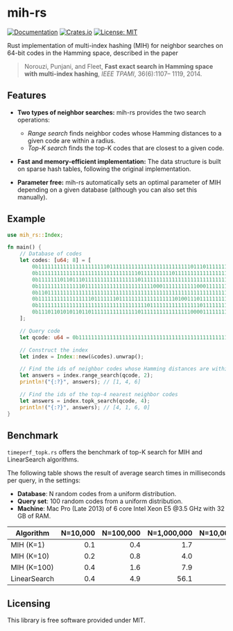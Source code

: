 # mih-rs

[![Documentation](https://docs.rs/mih-rs/badge.svg)](https://docs.rs/mih-rs)
[![Crates.io](https://img.shields.io/crates/v/mih-rs.svg)](https://crates.io/crates/mih-rs)
[![License: MIT](https://img.shields.io/badge/license-MIT-blue.svg)](https://github.com/kampersanda/mih-rs/blob/master/LICENSE)

Rust implementation of multi-index hashing (MIH) for neighbor searches on 64-bit codes in the Hamming space, described in the paper

> Norouzi, Punjani, and Fleet, **Fast exact search in Hamming space with multi-index hashing**, *IEEE TPAMI*, 36(6):1107– 1119, 2014.

## Features

- **Two types of neighbor searches:** mih-rs provides the two search operations:
  - *Range search* finds neighbor codes whose Hamming distances to a given code are within a radius.
  - *Top-K search* finds the top-K codes that are closest to a given code.

- **Fast and memory-efficient implementation:** The data structure is built on sparse hash tables, following the original implementation.

- **Parameter free:** mih-rs automatically sets an optimal parameter of MIH depending on a given database (although you can also set this manually).

## Example

```rust
use mih_rs::Index;

fn main() {
    // Database of codes
    let codes: [u64; 8] = [
        0b1111111111111111111111011111111111111111111111111011101111111111, // #zeros = 3
        0b1111111111111111111111111111111101111111111011111111111111111111, // #zeros = 2
        0b1111111011011101111111111111111101111111111111111111111111111111, // #zeros = 4
        0b1111111111111101111111111111111111111000111111111110001111111110, // #zeros = 8
        0b1101111111111111111111111111111111111111111111111111111111111111, // #zeros = 1
        0b1111111111111111101111111011111111111111111101001110111111111111, // #zeros = 6
        0b1111111111111111111111111111111111101111111111111111011111111111, // #zeros = 2
        0b1110110101011011011111111111111101111111111111111000011111111111, // #zeros = 11
    ];

    // Query code
    let qcode: u64 = 0b1111111111111111111111111111111111111111111111111111111111111111;

    // Construct the index
    let index = Index::new(&codes).unwrap();

    // Find the ids of neighbor codes whose Hamming distances are within 2
    let answers = index.range_search(qcode, 2);
    println!("{:?}", answers); // [1, 4, 6]

    // Find the ids of the top-4 nearest neighbor codes
    let answers = index.topk_search(qcode, 4);
    println!("{:?}", answers); // [4, 1, 6, 0]
}
```

## Benchmark

`timeperf_topk.rs` offers the benchmark of top-K search for MIH and LinearSearch algorithms.

The following table shows the result of average search times in milliseconds per query, in the settings:

- **Database**: N random codes from a uniform distribution.
- **Query set**: 100 random codes from a uniform distribution.
- **Machine**: Mac Pro (Late 2013) of 6 core Intel Xeon E5 @3.5 GHz with 32 GB of RAM.

| Algorithm    | N=10,000 | N=100,000 | N=1,000,000 | N=10,000,000 |
| ------------ | -------: | --------: | ----------: | -----------: |
| MIH (K=1)    |      0.1 |       0.4 |         1.7 |          6.5 |
| MIH (K=10)   |      0.2 |       0.8 |         4.0 |         13.6 |
| MIH (K=100)  |      0.4 |       1.6 |         7.9 |         32.0 |
| LinearSearch |      0.4 |       4.9 |        56.1 |        701.4 |

## Licensing

This library is free software provided under MIT.

